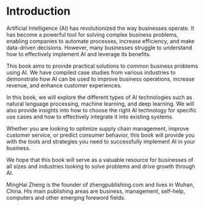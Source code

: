 # Introduction

Artificial Intelligence (AI) has revolutionized the way businesses operate. It has become a powerful tool for solving complex business problems, enabling companies to automate processes, increase efficiency, and make data-driven decisions. However, many businesses struggle to understand how to effectively implement AI and leverage its benefits.

This book aims to provide practical solutions to common business problems using AI. We have compiled case studies from various industries to demonstrate how AI can be used to improve business operations, increase revenue, and enhance customer experiences.

In this book, we will explore the different types of AI technologies such as natural language processing, machine learning, and deep learning. We will also provide insights into how to choose the right AI technology for specific use cases and how to effectively integrate it into existing systems.

Whether you are looking to optimize supply chain management, improve customer service, or predict consumer behavior, this book will provide you with the tools and strategies you need to successfully implement AI in your business.

We hope that this book will serve as a valuable resource for businesses of all sizes and industries looking to solve problems and drive growth through AI.

MingHai Zheng is the founder of zhengpublishing.com and lives in Wuhan, China. His main publishing areas are business, management, self-help, computers and other emerging foreword fields.
